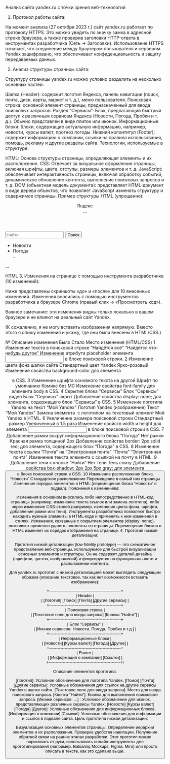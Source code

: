 Анализ сайта yandex.ru с точки зрения веб-технологий
1. Протокол работы сайта:

На момент анализа (27 октября 2023 г.) сайт yandex.ru работает по протоколу HTTPS. Это можно увидеть по значку замка в адресной строке браузера, а также проверив заголовки HTTP-ответа в инструментах разработчика (Сеть -> Заголовки). Использование HTTPS означает, что соединение между браузером пользователя и сервером Yandex зашифровано, что обеспечивает конфиденциальность и защиту передаваемых данных.

2. Анализ структуры страницы сайта:

Структуру страницы yandex.ru можно условно разделить на несколько основных частей:

Шапка (Header): содержит логотип Яндекса, панель навигации (поиск, почта, диск, карты, маркет и т. д.), меню пользователя.
Поисковая строка: основной элемент страницы, предназначенный для ввода поисковых запросов.
Раздел “Сервисы”: Блок, предлагающий быстрый доступ к различным сервисам Яндекса (Новости, Погода, Пробки и т. д.). Обычно представлен в виде плиток или иконок.
Информационные блоки: блоки, содержащие актуальную информацию, например, новости, курсы валют, прогноз погоды.
Нижний колонтитул (Footer): содержит информацию о компании, ссылки на правила использования, помощь, рекламу и другие разделы сайта.
Технологии, используемые в структуре:

HTML: Основа структуры страницы, определяющая элементы и их расположение.
CSS: Отвечает за визуальное оформление страницы, включая шрифты, цвета, отступы, размеры элементов и т. д.
JavaScript: обеспечивает интерактивность страницы, включая обработку событий, динамическое обновление контента, выполнение поисковых запросов и т. д.
DOM (объектная модель документа): представляет HTML-документ в виде дерева объектов, что позволяет JavaScript изменять структуру и содержимое страницы.
Пример структуры HTML (упрощенно):

<!DOCTYPE html>
<html>
<head>
  <title>Яндекс</title>
  <link rel="stylesheet" href="style.css">
</head>
<body>
  <header>
    <div class="logo">Яндекс</div>
    <nav>...</nav>
  </header>
  <main>
    <div class="search-bar">
      <input type="text" placeholder="Найти">
      <button>Поиск</button>
    </div>
    <div class="services">
      <ul>
        <li>Новости</li>
        <li>Погода</li>
        ...
      </ul>
    </div>
  </main>
  <footer>
    ...
  </footer>
  <script src="script.js"></script>
</body>
</html>

HTML
3. Изменения на странице с помощью инструмента разработчика (10 изменений):

Ниже представлены скриншоты «до» и «после» для 10 внесенных изменений. Изменения вносились с помощью инструментов разработчика в браузере Chrome (правый клик -> «Просмотреть код»).

Важное замечание: эти изменения видны только локально в вашем браузере и не влияют на реальный сайт Yandex.

(К сожалению, я не могу вставить изображения напрямую. Вместо этого я опишу изменения и укажу, где они были внесены в HTML/CSS.)

№	Описание изменения	Было	Стало	Место изменения (HTML/CSS)
1	Изменение текста в поисковой строке	“Найдётся всё”	“Найдётся что-нибудь другое”	Изменение атрибута placeholder элемента <input> в блоке поисковой строки.
2	Изменение цвета фона шапки сайта	Стандартный цвет Yandex	Ярко-розовый	Изменение свойства background-color для элемента <header> в CSS.
3	Изменение шрифта основного текста на другой	Шрифт по умолчанию	Комикс без МС	Изменение свойства font-family для элемента body в CSS.
4	Скрытие блока “Сервисы”	Блок “Сервисы” виден	Блок “Сервисы” скрыт	Добавление свойства display: none; для элемента, содержащего блок “Сервисы” в CSS.
5	Изменение логотипа Yandex на текст “Мой Yandex”	Логотип Yandex (изображение)	Текст “Мой Yandex”	Замена элемента <img> с логотипом на текстовый элемент <span>Мой Yandex</span> в HTML.
6	Увеличение размера поисковой строки	Стандартный размер	Увеличенный в 1.5 раза	Изменение свойств width и height для элемента <input> в блоке поисковой строки в CSS.
7	Добавление рамки вокруг информационного блока “Погода”	Нет рамки	Красная рамка толщиной 2px	Добавление свойства border: 2px solid red; для элемента, содержащего блок “Погода” в CSS.
8	Изменение текста ссылки “Почта” на “Электронная почта”	“Почта”	“Электронная почта”	Изменение текста элемента <a> с ссылкой на почту в HTML.
9	Добавление тени к кнопке “Найти”	Нет тени	Тень снизу	Добавление свойства box-shadow: 2px 2px 5px gray; для элемента <button> в блоке поисковой строки в CSS.
10	Изменение расположения блока “Новости”	Стандартное расположение	Перемещение в самый низ страницы	Изменение порядка элементов в HTML (перемещение блока “Новости” в подвал).
Пояснения к изменениям:

Изменения в основном вносились либо непосредственно в HTML-код страницы (например, изменение текста ссылок или замена логотипа), либо через изменение CSS-стилей (например, изменение цвета фона, шрифта, добавление рамки или тени).
Инструменты разработчика позволяют быстро находить нужные элементы в HTML-коде и применять к ним изменения в стилях.
Изменения, связанные с сокрытием элементов (display: none;), позволяют временно удалять элементы со страницы.
Перемещение блоков в HTML изменяет их порядок отображения на странице.
4. Прототип низкой детализации:

Прототип низкой детализации (low-fidelity prototype) — это схематичное представление веб-страницы, используемое для быстрой визуализации основных элементов и структуры. Он не содержит деталей дизайна (шрифтов, цветов, изображений) и фокусируется на функциональности и расположении контента.

Для yandex.ru прототип с низкой детализацией может выглядеть следующим образом (описание текстовое, так как нет возможности вставить изображение):

\+---------------------------------------------------+\
\|                      Header                        |\
\|  [Логотип] [Поиск] [Почта] [Другие сервисы]       |\
\+---------------------------------------------------+\
\|                  Поисковая строка                  |\
\|   [Текстовое поле для ввода запроса] [Кнопка "Найти"] |\
\+---------------------------------------------------+\
\|                    Блок "Сервисы"                   |\
\|   [Иконки сервисов: Новости, Погода, Пробки и т.д.]   |\
\+---------------------------------------------------+\
\|                Информационные блоки                |\
\|   [Новости] [Курсы валют] [Погода] [Другое]         |\
\+---------------------------------------------------+\
\|                      Footer                        |\
\|   [Информация о компании] [Ссылки]                   |\
\+---------------------------------------------------+\

Описание элементов прототипа:

[Логотип]: Условное обозначение для логотипа Yandex.
[Поиск] [Почта] [Другие сервисы]: Условные обозначения для ссылок на другие сервисы Yandex в шапке сайта.
[Текстовое поле для ввода запроса]: Место для ввода поискового запроса.
[Кнопка "Найти"]: Кнопка для выполнения поискового запроса.
[Иконки сервисов: ...] : Условное обозначение для иконок, представляющих различные сервисы Yandex.
[Новости] [Курсы валют] [Погода] [Другое]: Условные обозначения для информационных блоков.
[Информация о компании] [Ссылки]: Условные обозначения для информации и ссылок в подвале сайта.
Цель прототипа низкой детализации:

Визуализация основных элементов страницы.
Определение иерархии элементов и их расположения.
Проверка удобства навигации.
Получение обратной связи на ранних этапах разработки.
Этот прототип можно нарисовать от руки, использовать онлайн-инструменты для прототипирования (например, Balsamiq Mockups, Figma, Miro) или просто описать в тексте, как это сделано выше.
